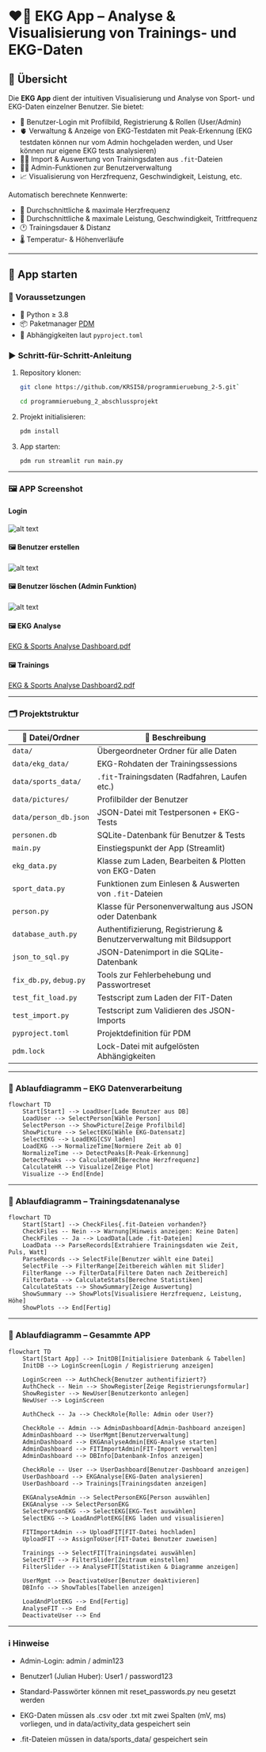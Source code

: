 # ❤️‍🔥 EKG App – Analyse & Visualisierung von Trainings- und EKG-Daten

## 🧾 Übersicht

Die **EKG App** dient der intuitiven Visualisierung und Analyse von Sport- und EKG-Daten einzelner Benutzer. Sie bietet:

- 🔐 Benutzer-Login mit Profilbild, Registrierung & Rollen (User/Admin)  
- 🫀 Verwaltung & Anzeige von EKG-Testdaten mit Peak-Erkennung (EKG testdaten können nur vom Admin hochgeladen werden, und User können nur eigene EKG tests analysieren)
- 🏃‍♂️ Import & Auswertung von Trainingsdaten aus `.fit`-Dateien  
- 👩‍⚕️ Admin-Funktionen zur Benutzerverwaltung  
- 📈 Visualisierung von Herzfrequenz, Geschwindigkeit, Leistung, etc.

Automatisch berechnete Kennwerte:

- 💓 Durchschnittliche & maximale Herzfrequenz  
- 🚴 Durchschnittliche & maximale Leistung, Geschwindigkeit, Trittfrequenz  
- 🕐 Trainingsdauer & Distanz  
- 🌡️ Temperatur- & Höhenverläufe

---

## 🚀 App starten

### 🔧 Voraussetzungen

- 🐍 Python ≥ 3.8  
- 📦 Paketmanager [PDM](https://pdm.fming.dev/)  
- 📄 Abhängigkeiten laut `pyproject.toml`

### ▶️ Schritt-für-Schritt-Anleitung

1. Repository klonen:
   ```bash
   git clone https://github.com/KRSI58/programmieruebung_2-5.git`
    ```
    ```bash
   cd programmieruebung_2_abschlussprojekt
   ```
2. Projekt initialisieren:
    ```bash
    pdm install
    ```

3. App starten:
    ```bash
    pdm run streamlit run main.py
    ```

---

### 🖼️ APP Screenshot
#### Login
![alt text](image.png)

#### 🖼️ Benutzer erstellen
![alt text](image-1.png)

#### 🖼️ Benutzer löschen (Admin Funktion)
![alt text](image-2.png)


#### 🖼️ EKG Analyse
[EKG & Sports Analyse Dashboard.pdf](https://github.com/user-attachments/files/21023445/EKG.Sports.Analyse.Dashboard.pdf)


#### 🖼️ Trainings
[EKG & Sports Analyse Dashboard2.pdf](https://github.com/user-attachments/files/21023461/EKG.Sports.Analyse.Dashboard2.pdf)

---

### 🗂️ Projektstruktur
| 📁 Datei/Ordner         | 📝 Beschreibung                                                       |
| ----------------------- | --------------------------------------------------------------------- |
| `data/`                 | Übergeordneter Ordner für alle Daten                                  |
| `data/ekg_data/`        | EKG-Rohdaten der Trainingssessions                                    |
| `data/sports_data/`     | `.fit`-Trainingsdaten (Radfahren, Laufen etc.)                        |
| `data/pictures/`        | Profilbilder der Benutzer                                             |
| `data/person_db.json`   | JSON-Datei mit Testpersonen + EKG-Tests                               |
| `personen.db`           | SQLite-Datenbank für Benutzer & Tests                                 |
| `main.py`               | Einstiegspunkt der App (Streamlit)                                    |
| `ekg_data.py`           | Klasse zum Laden, Bearbeiten & Plotten von EKG-Daten                  |
| `sport_data.py`         | Funktionen zum Einlesen & Auswerten von `.fit`-Dateien                |
| `person.py`             | Klasse für Personenverwaltung aus JSON oder Datenbank                 |
| `database_auth.py`      | Authentifizierung, Registrierung & Benutzerverwaltung mit Bildsupport |
| `json_to_sql.py`        | JSON-Datenimport in die SQLite-Datenbank                              |
| `fix_db.py`, `debug.py` | Tools zur Fehlerbehebung und Passwortreset                            |
| `test_fit_load.py`      | Testscript zum Laden der FIT-Daten                                    |
| `test_import.py`        | Testscript zum Validieren des JSON-Imports                            |
| `pyproject.toml`        | Projektdefinition für PDM                                             |
| `pdm.lock`              | Lock-Datei mit aufgelösten Abhängigkeiten                             |

---

### 🔄 Ablaufdiagramm – EKG Datenverarbeitung
```mermaid
flowchart TD
    Start[Start] --> LoadUser[Lade Benutzer aus DB]
    LoadUser --> SelectPerson[Wähle Person]
    SelectPerson --> ShowPicture[Zeige Profilbild]
    ShowPicture --> SelectEKG[Wähle EKG-Datensatz]
    SelectEKG --> LoadEKG[CSV laden]
    LoadEKG --> NormalizeTime[Normiere Zeit ab 0]
    NormalizeTime --> DetectPeaks[R-Peak-Erkennung]
    DetectPeaks --> CalculateHR[Berechne Herzfrequenz]
    CalculateHR --> Visualize[Zeige Plot]
    Visualize --> End[Ende]
```

---

### 🔄 Ablaufdiagramm – Trainingsdatenanalyse
```mermaid
flowchart TD
    Start[Start] --> CheckFiles{.fit-Dateien vorhanden?}
    CheckFiles -- Nein --> Warnung[Hinweis anzeigen: Keine Daten]
    CheckFiles -- Ja --> LoadData[Lade .fit-Dateien]
    LoadData --> ParseRecords[Extrahiere Trainingsdaten wie Zeit, Puls, Watt]
    ParseRecords --> SelectFile[Benutzer wählt eine Datei]
    SelectFile --> FilterRange[Zeitbereich wählen mit Slider]
    FilterRange --> FilterData[Filtere Daten nach Zeitbereich]
    FilterData --> CalculateStats[Berechne Statistiken]
    CalculateStats --> ShowSummary[Zeige Auswertung]
    ShowSummary --> ShowPlots[Visualisiere Herzfrequenz, Leistung, Höhe]
    ShowPlots --> End[Fertig]
```
---

### 🔄 Ablaufdiagramm – Gesammte APP
```mermaid
flowchart TD
    Start[Start App] --> InitDB[Initialisiere Datenbank & Tabellen]
    InitDB --> LoginScreen[Login / Registrierung anzeigen]

    LoginScreen --> AuthCheck{Benutzer authentifiziert?}
    AuthCheck -- Nein --> ShowRegister[Zeige Registrierungsformular]
    ShowRegister --> NewUser[Benutzerkonto anlegen]
    NewUser --> LoginScreen

    AuthCheck -- Ja --> CheckRole{Rolle: Admin oder User?}

    CheckRole -- Admin --> AdminDashboard[Admin-Dashboard anzeigen]
    AdminDashboard --> UserMgmt[Benutzerverwaltung]
    AdminDashboard --> EKGAnalyseAdmin[EKG-Analyse starten]
    AdminDashboard --> FITImportAdmin[FIT-Import verwalten]
    AdminDashboard --> DBInfo[Datenbank-Infos anzeigen]

    CheckRole -- User --> UserDashboard[Benutzer-Dashboard anzeigen]
    UserDashboard --> EKGAnalyse[EKG-Daten analysieren]
    UserDashboard --> Trainings[Trainingsdaten anzeigen]

    EKGAnalyseAdmin --> SelectPersonEKG[Person auswählen]
    EKGAnalyse --> SelectPersonEKG
    SelectPersonEKG --> SelectEKG[EKG-Test auswählen]
    SelectEKG --> LoadAndPlotEKG[EKG laden und visualisieren]

    FITImportAdmin --> UploadFIT[FIT-Datei hochladen]
    UploadFIT --> AssignToUser[FIT-Datei Benutzer zuweisen]

    Trainings --> SelectFIT[Trainingsdatei auswählen]
    SelectFIT --> FilterSlider[Zeitraum einstellen]
    FilterSlider --> AnalyseFIT[Statistiken & Diagramme anzeigen]

    UserMgmt --> DeactivateUser[Benutzer deaktivieren]
    DBInfo --> ShowTables[Tabellen anzeigen]

    LoadAndPlotEKG --> End[Fertig]
    AnalyseFIT --> End
    DeactivateUser --> End

```
---

### ℹ️ Hinweise
- Admin-Login: admin / admin123
- Benutzer1 (Julian Huber): User1 / password123

- Standard-Passwörter können mit reset_passwords.py neu gesetzt werden

- EKG-Daten müssen als .csv oder .txt mit zwei Spalten (mV, ms) vorliegen, und in data/activity_data gespeichert sein

- .fit-Dateien müssen in data/sports_data/ gespeichert sein
